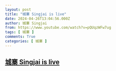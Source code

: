 ```yaml
---
layout: post
title: "城寨 Singjai is live"
date: 2024-04-26T13:04:56.000Z
author: 城寨 Singjai
from: https://www.youtube.com/watch?v=pQUqzWFw7ug
tags: [ 城寨 ]
comments: True
categories: [ 城寨 ]
---
```

<!--1714136696000-->
[城寨 Singjai is live](https://www.youtube.com/watch?v=pQUqzWFw7ug)
------

<div>

</div>
